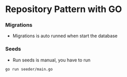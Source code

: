 # Repository Pattern with GO

### Migrations
- Migrations is auto runned when start the database

### Seeds
- Run seeds is manual, you have to run

```
go run seeder/main.go
```